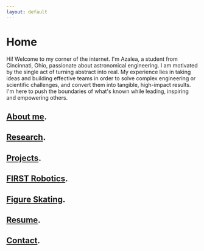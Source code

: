 ```yaml
---
layout: default
---
```


# Home

Hi! Welcome to my corner of the internet. I'm Azalea, a student from Cincinnati, Ohio, passionate about astronomical engineering. I am motivated by the single act of turning abstract into real. My experience lies in taking ideas and building effective teams in order to solve complex engineering or scientific challenges, and convert them into tangible, high-impact results. I'm here to push the boundaries of what's known while leading, inspiring and empowering others.
## [About me](./about-me.md).

## [Research](./research.md).

## [Projects](./projects.md).

## [FIRST Robotics](./first.md).

## [Figure Skating](./figureskating.md).

## [Resume](./resume.md).

## [Contact](./contact.md).
